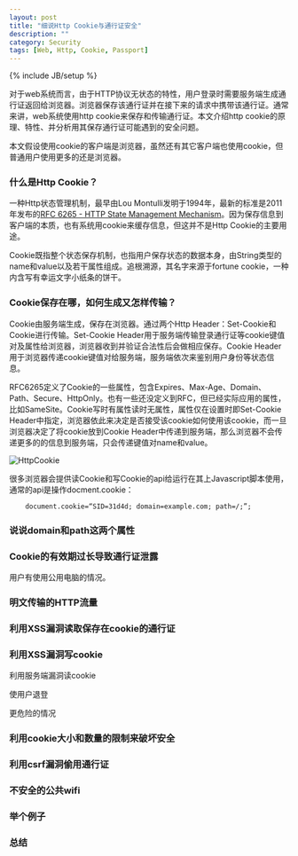 ```yaml
---
layout: post
title: "细说Http Cookie与通行证安全"
description: ""
category: Security 
tags: [Web, Http, Cookie, Passport]
---
```

{% include JB/setup %}

对于web系统而言，由于HTTP协议无状态的特性，用户登录时需要服务端生成通行证返回给浏览器。浏览器保存该通行证并在接下来的请求中携带该通行证。通常来讲，web系统使用http cookie来保存和传输通行证。本文介绍http cookie的原理、特性、并分析用其保存通行证可能遇到的安全问题。

本文假设使用cookie的客户端是浏览器，虽然还有其它客户端也使用cookie，但普通用户使用更多的还是浏览器。

### 什么是Http Cookie？

一种Http状态管理机制，最早由Lou Montulli发明于1994年，最新的标准是2011年发布的[RFC 6265 - HTTP State Management Mechanism](https://tools.ietf.org/html/rfc6265)。因为保存信息到客户端的本质，也有系统用cookie来缓存信息，但这并不是Http Cookie的主要用途。

Cookie既指整个状态保存机制，也指用户保存状态的数据本身，由String类型的name和value以及若干属性组成。追根溯源，其名字来源于fortune cookie，一种内含写有幸运文字小纸条的饼干。

### Cookie保存在哪，如何生成又怎样传输？

Cookie由服务端生成，保存在浏览器。通过两个Http Header：Set-Cookie和Cookie进行传输。Set-Cookie Header用于服务端传输登录通行证等cookie键值对及属性给浏览器，浏览器收到并验证合法性后会做相应保存。Cookie Header用于浏览器传递cookie键值对给服务端，服务端依次来鉴别用户身份等状态信息。

RFC6265定义了Cookie的一些属性，包含Expires、Max-Age、Domain、Path、Secure、HttpOnly。也有一些还没定义到RFC，但已经实际应用的属性，比如SameSite。Cookie写时有属性读时无属性，属性仅在设置时即Set-Cookie Header中指定，浏览器依此来决定是否接受该cookie如何使用该cookie，而一旦浏览器决定了将cookie放到Cookie Header中传递到服务端，那么浏览器不会传递更多的的信息到服务端，只会传递键值对name和value。

![HttpCookie](http://zhaox.github.io/assets/images/HttpCookie.png)

很多浏览器会提供读Cookie和写Cookie的api给运行在其上Javascript脚本使用，通常的api是操作docment.cookie：

```
    document.cookie=“SID=31d4d; domain=example.com; path=/;”;
```

### 说说domain和path这两个属性

### Cookie的有效期过长导致通行证泄露

用户有使用公用电脑的情况。

### 明文传输的HTTP流量

### 利用XSS漏洞读取保存在cookie的通行证

### 利用XSS漏洞写cookie

利用服务端漏洞读cookie

使用户退登

更危险的情况

### 利用cookie大小和数量的限制来破坏安全

### 利用csrf漏洞偷用通行证

### 不安全的公共wifi

### 举个例子

### 总结






